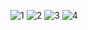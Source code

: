 ![1](https://data14.sticker.fan/20200904/file_2745638_128x128.webp)
![2](https://data14.sticker.fan/20200506/file_2462373_128x128.webp)
![3](https://data14.sticker.fan/20201105/file_3028019_128x128.webp)
![4](https://data14.sticker.fan/20200506/file_2462359_128x128.webp)
